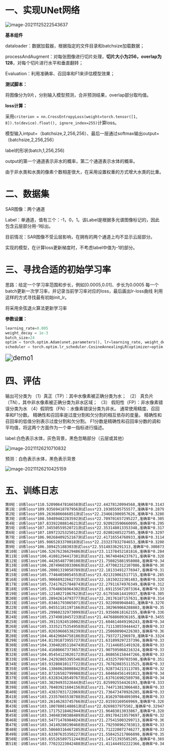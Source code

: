 # 一、实现UNet网络

![image-20211125222543637](11月27日周报.assets/image-20211125222543637.png)

**基本组件**

dataloader：数据加载器，根据指定的文件目录和batchsize加载数据；

processAndAugment：对每张图像进行切片处理，**切片大小为256，overlap为128**，对每个切片进行水平和垂直翻转；

Evaluation：利用准确率、召回率和F1来评估模型效果；

**测试脚本：**

将图像分为9片，分别输入模型预测，合并预测结果，overlap部分取均值。

**loss计算：**

采用`criterion = nn.CrossEntropyLoss(weight=torch.tensor([1, 8]).to(device).float(), ignore_index=255)`计算loss。

模型输入intput=（batchsize,2,256,256）、最后一层通过softmax输出output=（batchsize,2,256,256）

label的形状(batch,1,256,256)

output的第一个通道表示非水的概率，第二个通道表示水体的概率。

由于非水类和水类的像素个数相差很大，在采用设置权重的方式增大水类的比重。

# 二、数据集

SAR图像：两个通道

Label：单通道，值有三个：-1，0，1。该Label是根据多光谱图像标记的，因此包含云层部分用-1标出。

目前情况：SAR图像不受云层影响，在拥有的两个通道上均不显示云层部分。

实现的模型，在计算loss更新梯度时，不考虑label中值为-1的部分。

# 三、寻找合适的初始学习率

思路：给定一个学习率范围和步长，例如[0.0005,0.01]、步长为0.0005
每一个batch更新一次学习率，并记录当前学习率对应的loss，最后画出lr-loss曲线
利用这样的方式寻找最有初始init_lr。

将采用余弦退火算法更新学习率

**参数设置：**

```python
learning_rate=0.005
weight_decay = 1e-3
batch_size=24
optim = torch.optim.Adam(unet.parameters(), lr=learning_rate, weight_decay=weight_decay)
scheduler = torch.optim.lr_scheduler.CosineAnnealingLR(optimizer=optim,T_max=30,eta_min=0.0001)
```

<img src="11月27日周报.assets/demo1.jpg" alt="demo1" style="zoom:150%;" />

# 四、评估

输出可分类为
（1）真正（TP）：其中水像素被正确分类为水；
（2） 真负片（TN），其中非水像素被正确分类为非水区域；
（3） 假阳性（FP）：非水像素错误分类为水
（4）假阴性（FN）：水像素错误分类为非水。
通常使用精度、召回率和F1分数。
精确性和召回率是过度分割和欠分割的相互依存的度量。
精确性和召回率的低值分别表示过度分割和欠分割。
F1分数是精确性和召回率分数的调和平均值，将这两个方面作为一个单一指标进行描述。

label:白色表示水体，灰色背景，黑色忽略部分（云层或其他）

![image-20211126210710832](11月27日周报.assets/image-20211126210710832.png)

预测：白色表示水体，黑色表示背景

![image-20211126210425159](11月27日周报.assets/image-20211126210425159.png)

# 五、训练日志

```tex
第0轮：训练loss*110.52090647816658测试loss*22.44278120994568,准确率*0.31433807364229094,召回率*0.7260468052634007,f1分数*0.43873024064073285,学习率*0.004992370400989492
第1轮：训练loss*109.93569418787956测试loss*23.19305595755577,准确率*0.28792010582286554,召回率*0.7675069373259875,f1分数*0.41875121553715117,学习率*0.004969528642972966
第2轮：训练loss*109.2636806666851测试loss*22.234661906957626,准确率*0.32807858718282634,召回率*0.7274587533628727,f1分数*0.45221259517675694,学习率*0.004931615552984249
第3轮：训练loss*108.50489482283592测试loss*22.709701657295227,准确率*0.3051788083382208,召回率*0.714148114907226,f1分数*0.4276211404099152,学习率*0.004878864877830505
第4轮：训练loss*107.83392208814621测试loss*22.920923590660095,准确率*0.2959609232089377,召回率*0.7911894599797246,f1分数*0.43077970928359455,学习率*0.004811601842965434
第5轮：训练loss*107.34550559520721测试loss*22.353148013353348,准确率*0.3175697486931165,召回率*0.7019550252113439,f1分数*0.43730115570713246,学习率*0.00473024114736621
第6轮：训练loss*107.18972325325012测试loss*22.02802485227585,准确率*0.32973631240888635,召回率*0.687626986162828,f1分数*0.44573179914880623,学习率*0.004635284406776378
第7轮：训练loss*106.90268409252167测试loss*22.41716554760933,准确率*0.31143478964972504,召回率*0.7413182924354684,f1分数*0.4386067547973235,学习率*0.004527317061077995
第8轮：训练loss*105.9865283370018测试loss*22.233237832784653,准确率*0.3208238385687208,召回率*0.676310041798258,f1分数*0.43520010290380373,学习率*0.004407004764860077
第9轮：训练loss*106.389425188303测试loss*22.55148336291313,准确率*0.3008730734620227,召回率*0.7501349582188699,f1分数*0.42948370247877055,学习率*0.004275089283436706
第10轮：训练loss*106.52676236629486测试loss*23.11378452181816,准确率*0.2844978792816996,召回率*0.7208157259623745,f1分数*0.40797328180872766,学习率*0.004132383919617205
第11轮：训练loss*106.41081294417381测试loss*21.96740484237671,准确率*0.32842802655325054,召回率*0.7079671393109362,f1分数*0.4487019200529749,学习率*0.003979768499423871
第12轮：训练loss*106.44265487790108测试loss*21.750825881958008,准确率*0.34253644973695524,召回率*0.6835781388440484,f1分数*0.4563826134101424,学习率*0.0038181839476719736
第13轮：训练loss*106.28749603033066测试loss*22.477082312107086,准确率*0.3095865275920597,召回率*0.7483181858391298,f1分数*0.4379774959817202,学习率*0.0036486264868553784
第14轮：训练loss*106.20001319050789测试loss*22.181334912776947,准确率*0.3187747956296697,召回率*0.74232803582443,f1分数*0.44601797468739096,学习率*0.0034721414951035976
第15轮：训练loss*105.7746405005455测试loss*23.021319061517715,准确率*0.2858681064832163,召回率*0.6726865723070773,f1分数*0.40122830953116534,学习率*0.0032898170610779955
第16轮：训练loss*105.90668922662735测试loss*22.18150222301483,准确率*0.3209084196389763,召回率*0.6663544676862972,f1分数*0.4331951740309417,学习率*0.003102777275543367
第17轮：训练loss*105.72417625784874测试loss*22.27911674976349,准确率*0.31285816182860104,召回率*0.7223630856677898,f1分数*0.4366162068280943,学习率*0.002912175300974572
第18轮：训练loss*105.37648656964302测试loss*21.691155672073364,准确率*0.3388560011062183,召回率*0.7214416016291306,f1分数*0.4611249059302667,学习率*0.002719186261926417
第19轮：训练loss*105.1214027106762测试loss*22.617934614419937,准确率*0.3057384330396279,召回率*0.5705078358384145,f1分数*0.39812134547381006,学习率*0.0025250000000000003
第20轮：训练loss*105.28942614793777测试loss*22.20176187157631,准确率*0.31435893711530705,召回率*0.7509802732291859,f1分数*0.4431966047894749,学习率*0.002330813738073584
第21轮：训练loss*105.03461793065071测试loss*21.9220989048481,准确率*0.3270000008211954,召回率*0.722154930624725,f1分数*0.4501616602647359,学习率*0.0021378246990254295
第22轮：训练loss*105.04551181197166测试loss*21.302969068288803,准确率*0.35754255456034845,召回率*0.7200600808399227,f1分数*0.47782385135835787,学习率*0.0019472227244566344
第23轮：训练loss*105.29960232973099测试loss*21.93560618162155,准确率*0.33634192879976127,召回率*0.626108606959149,f1分数*0.4376049857704538,学习率*0.0017601829389220054
第24轮：训练loss*105.2374981045723测试loss*21.44768860936165,准确率*0.34554312460332137,召回率*0.7672832663697418,f1分数*0.4764974293706533,学习率*0.001577858504896403
第25轮：训练loss*105.39131924510002测试loss*21.604614049196243,准确率*0.3437818066927143,召回率*0.7445919486112955,f1分数*0.4703846708816294,学习率*0.0014013735131446219
第26轮：训练loss*105.33352175354958测试loss*21.711130559444427,准确率*0.33510677546664,召回率*0.7009942476263171,f1分数*0.45344598008691084,学习率*0.0012318160523280268
第27轮：训练loss*105.02659666538239测试loss*21.250600904226303,准确率*0.361901213700362,召回率*0.7189515998216275,f1分数*0.4814521520639415,学习率*0.0010702315005761294
第28轮：训练loss*104.46429684758186测试loss*21.7937271296978,准确率*0.3324826548912458,召回率*0.7335444169210504,f1分数*0.45756960900427396,学习率*0.000917616080382796
第29轮：训练loss*104.81391873955727测试loss*21.631899297237396,准确率*0.33911096250665096,召回率*0.6981229976663663,f1分数*0.45648555827690024,学习率*0.0007749107165632952
第30轮：训练loss*104.33040285110474测试loss*21.711446851491928,准确率*0.33277052178913963,召回率*0.7363036298975123,f1分数*0.4583782008566393,学习率*0.0006429952351399235
第31轮：训练loss*104.41608667373657测试loss*21.907595068216324,准确率*0.3306960022834444,召回率*0.6392173370380767,f1分数*0.43588763939803393,学习率*0.0005226829389220054
第32轮：训练loss*104.05454123020172测试loss*21.868656158447266,准确率*0.33045422186341783,召回率*0.6804741501863824,f1分数*0.44486941313569983,学习率*0.0004147155932236219
第33轮：训练loss*104.24292865395546测试loss*21.43325799703598,准确率*0.3515015542679806,召回率*0.6888958654524491,f1分数*0.4654912879357011,学习率*0.00031975885263378975
第34轮：训练loss*103.93280810117722测试loss*21.767820835113525,准确率*0.3368078509407462,召回率*0.6708105573497369,f1分数*0.4484520337270282,学习率*0.00023839815703456533
第35轮：训练loss*104.13860628008842测试loss*21.928734213113785,准确率*0.3269202446904021,召回率*0.6709457674503143,f1分数*0.4396296733231452,学习率*0.000171135122169495
第36轮：训练loss*103.87326502799988测试loss*21.604684561491013,准确率*0.347995058647522,召回率*0.6777635000031234,f1分数*0.4598710816373811,学习率*0.00011838444701575053
第37轮：训练loss*103.63283428549767测试loss*21.637616902589798,准确率*0.34415052628736553,召回率*0.7036841427568795,f1分数*0.46223564694752034,学习率*8.04713570270343e-05
第38轮：训练loss*103.3829493522644测试loss*21.825992554426193,准确率*0.3333771344245728,召回率*0.6881154351699809,f1分数*0.4491505053655737,学习率*5.7629599010508296e-05
第39轮：训练loss*103.70403921604156测试loss*21.744713813066483,准确率*0.33988641977856826,召回率*0.6769163714445133,f1分数*0.45254533910754746,学习率*5e-05
第40轮：训练loss*103.43837031722069测试loss*21.736473470926285,准确率*0.3396867526526476,召回率*0.6851134082275044,f1分数*0.45418405992386485,学习率*5.7629599010508296e-05
第41轮：训练loss*103.23357665538788测试loss*21.816297084093094,准确率*0.3356132790218994,召回率*0.6779460638647077,f1分数*0.44896769605147724,学习率*8.047135702703514e-05
第42轮：训练loss*103.26146283745766测试loss*22.01593169569969,准确率*0.32618515188466646,召回率*0.6813212787449924,f1分数*0.4411622160084867,学习率*0.00011838444701575278
第43轮：训练loss*103.1007808148861测试loss*22.0269837975502,准确率*0.3294735578421529,召回率*0.6464868446214288,f1分数*0.43649377630055514,学习率*0.00017113512216949896
第44轮：训练loss*103.17175218462944测试loss*21.96483013033867,准确率*0.3283257241413066,召回率*0.6826038603995005,f1分数*0.4433867802357716,学习率*0.00023839815703457205
第45轮：训练loss*103.34048390388489测试loss*22.091704219579697,准确率*0.3222756581655307,召回率*0.641188059517431,f1分数*0.4289508781624021,学习率*0.0003197588526337995
第46轮：训练loss*103.54771476984024测试loss*21.275415003299713,准确率*0.36020584807340633,召回率*0.7006718390407377,f1分数*0.4758062066313719,学习率*0.00041471559322363576
第47轮：训练loss*103.34149280190468测试loss*21.792598962783813,准确率*0.3349134274051453,召回率*0.6878978093747148,f1分数*0.45049605392976944,学习率*0.0005226829389220224
第48轮：训练loss*103.58660316467285测试loss*21.712220072746277,准确率*0.338887061641294,召回率*0.6801670560086179,f1分数*0.4523799296695573,学习率*0.0006429952351399445
第49轮：训练loss*103.63387635350227测试loss*21.558425217866898,准确率*0.3504334999731539,召回率*0.6799409669879805,f1分数*0.4624999948600558,学习率*0.0007749107165633214
第50轮：训练loss*103.65526589751244测试loss*21.14721393585205,准确率*0.3693153988951382,召回率*0.6811439540229236,f1分数*0.47894656825357373,学习率*0.0009176160803828267
第51轮：训练loss*103.77023223042488测试loss*21.411444932222366,准确率*0.3497919869179463,召回率*0.6958596893955987,f1分数*0.4655587494067281,学习率*0.0010702315005761665
```
